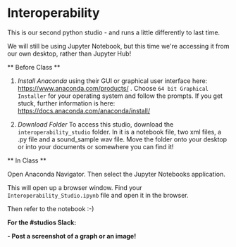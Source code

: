 # Interoperability

This is our second python studio - and runs a little differently to last time.

We will still be using Jupyter Notebook, but this time we're accessing it from our own desktop, rather than Jupyter Hub! 

** Before Class **

1. *Install Anaconda* using their GUI or graphical user interface here: https://www.anaconda.com/products/ . Choose `64 bit Graphical Installer` for your operating system and follow the prompts. If you get stuck, further information is here: https://docs.anaconda.com/anaconda/install/

2. *Download Folder* To access this studio, download the `interoperability_studio` folder. In it is a notebook file, two xml files, a .py file and a sound_sample wav file. Move the folder onto your desktop or into your documents or somewhere you can find it!

** In Class **

Open Anaconda Navigator. Then select the Jupyter Notebooks application. 

This will open up a browser window. Find your `Interoperability_Studio.ipynb` file and open it in the browser. 

Then refer to the notebook :-)

**For the #studios Slack:** 

**- Post a screenshot of a graph or an image!**
